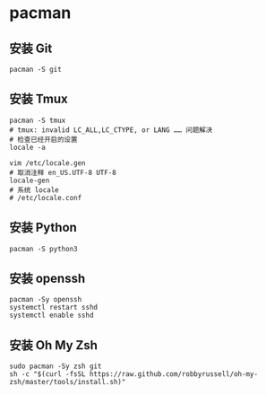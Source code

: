 # pacman

## 安装 Git

```shell
pacman -S git
```

## 安装 Tmux

```shell
pacman -S tmux
# tmux: invalid LC_ALL,LC_CTYPE, or LANG …… 问题解决
# 检查已经开启的设置
locale -a

vim /etc/locale.gen
# 取消注释 en_US.UTF-8 UTF-8
locale-gen
# 系统 locale
# /etc/locale.conf
```

## 安装 Python

```shell
pacman -S python3
```

## 安装 openssh

```shell
pacman -Sy openssh
systemctl restart sshd
systemctl enable sshd
```

## 安装 Oh My Zsh

```shell
sudo pacman -Sy zsh git
sh -c "$(curl -fsSL https://raw.github.com/robbyrussell/oh-my-zsh/master/tools/install.sh)"
```